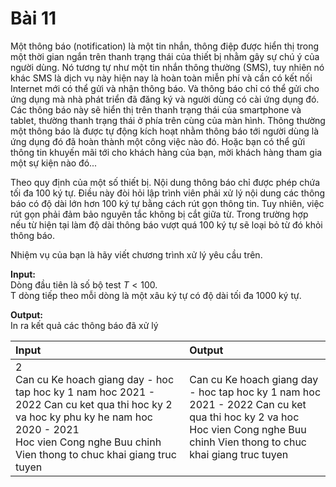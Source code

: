 # Bài 11
Một thông báo (notification) là một tin nhắn, thông điệp được hiển thị trong một thời gian ngắn trên thanh trạng thái của thiết bị nhằm gây sự chú ý của người dùng. Nó tương tự như một tin nhắn thông thường (SMS), tuy nhiên nó khác SMS là dịch vụ này hiện nay là hoàn toàn miễn phí và cần có kết nối Internet mới có thể gửi và nhận thông báo. Và thông báo chỉ có thể gửi cho ứng dụng mà nhà phát triển đã đăng ký và người dùng có cài ứng dụng đó. Các thông báo này sẽ hiển thị trên thanh trạng thái của smartphone và tablet, thường thanh trạng thái ở phía trên cùng của màn hình. Thông thường một thông báo là được tự động kích hoạt nhằm thông báo tới người dùng là ứng dụng đó đã hoàn thành một công việc nào đó. Hoặc bạn có thể gửi thông tin khuyến mãi tới cho khách hàng của bạn, mời khách hàng tham gia một sự kiện nào đó...

Theo quy định của một số thiết bị. Nội dung thông báo chỉ được phép chứa tối đa 100 ký tự. Điều này đòi hỏi lập trình viên phải xử lý nội dung các thông báo có độ dài lớn hơn 100 ký tự bằng cách rút gọn thông tin. Tuy nhiên, việc rút gọn phải đảm bảo nguyên tắc không bị cắt giữa từ. Trong trường hợp nếu từ hiện tại làm độ dài thông báo vượt quá 100 ký tự sẽ loại bỏ từ đó khỏi thông báo.

Nhiệm vụ của bạn là hãy viết chương trình xử lý yêu cầu trên.

**Input:** <br />
Dòng đầu tiên là số bộ test $T < 100$. <br />
T dòng tiếp theo mỗi dòng là một xâu ký tự có độ dài tối đa 1000 ký tự.

**Output:** <br />
In ra kết quả các thông báo đã xử lý <br />

|Input|Output|
|:---|:---|
|2<br>Can cu Ke hoach giang day - hoc tap hoc ky 1 nam hoc 2021 - 2022 Can cu ket qua thi hoc ky 2 va hoc ky phu ky he nam hoc 2020 - 2021<br>Hoc vien Cong nghe Buu chinh Vien thong to chuc khai giang truc tuyen|Can cu Ke hoach giang day - hoc tap hoc ky 1 nam hoc 2021 - 2022 Can cu ket qua thi hoc ky 2 va hoc<br>Hoc vien Cong nghe Buu chinh Vien thong to chuc khai giang truc tuyen<br>|
